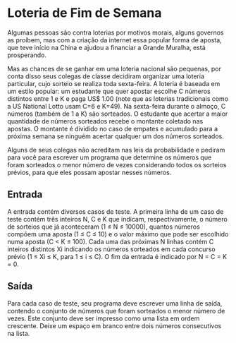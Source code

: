 # Loteria de Fim de Semana

Algumas pessoas são contra loterias por motivos morais, alguns governos as proíbem, mas com a criação da internet essa popular forma de aposta, que teve início na China e ajudou a financiar a Grande Muralha, está prosperando.

Mas as chances de se ganhar em uma loteria nacional são pequenas, por conta disso seus colegas de classe decidiram organizar uma loteria particular, cujo sorteio se realiza toda sexta-feira. A loteria é baseada em um estilo popular: um estudante que quer apostar escolhe C números distintos entre 1 e K e paga US$ 1.00 (note que as loterias tradicionais como a US National Lotto usam C=6 e K=49). Na sexta-feira durante o almoço, C números (também de 1 a K) são sorteados. O estudante que acertar a maior quantidade de números sorteados recebe o montante coletado nas apostas. O montante é dividido no caso de empates e acumulado para a próxima semana se ninguém acertar qualquer um dos números sorteados.

Alguns de seus colegas não acreditam nas leis da probabilidade e pediram para você para escrever um programa que determine os números que foram sorteados o menor número de vezes considerando todos os sorteios prévios, para que eles possam apostar nesses números.

## Entrada

A entrada contém diversos casos de teste. A primeira linha de um caso de teste contém três inteiros N, C e K que indicam, respectivamente, o número de sorteios que já aconteceram (1 ≤ N ≤ 10000), quantos números compõem uma aposta (1 ≤ C ≤ 10) e o valor máximo que pode ser escolhido numa aposta (C < K ≤ 100). Cada uma das próximas N linhas contém C inteiros distintos Xi indicando os números sorteados em cada concurso prévio (1 ≤ Xi ≤ K, para 1 ≤ i ≤ C). O fim da entrada é indicado por N = C = K = 0.

## Saída

Para cada caso de teste, seu programa deve escrever uma linha de saída, contendo o conjunto de números que foram sorteados o menor número de vezes. Este conjunto deve ser impresso como uma lista em ordem crescente. Deixe um espaço em branco entre dois números consecutivos na lista.
